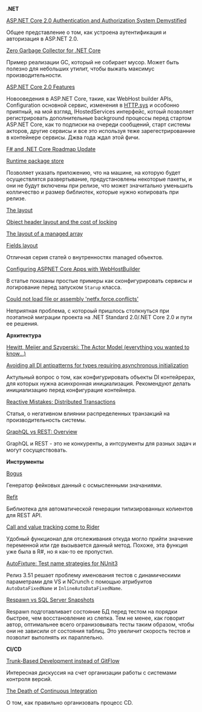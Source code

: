 **.NET**

[ASP.NET Core 2.0 Authentication and Authorization System Demystified](https://digitalmccullough.com/posts/aspnetcore-auth-system-demystified.html)

Общее представление о том, как устроена аутентификация и авторизация в ASP.NET 2.0.

[Zero Garbage Collector for .NET Core](http://tooslowexception.com/zero-garbage-collector-for-net-core/)

Пример реализации GC, который не собирает мусор. Может быть полезно для небольших утилит, чтобы выжать максимус производительности.

[ASP.NET Core 2.0 Features](https://blogs.msdn.microsoft.com/webdev/2017/08/25/asp-net-core-2-0-features-1/)

Новооведения в ASP.NET Core, такие, как WebHost builder APIs, Configuration основной сервис, изменения в [HTTP.sys](https://docs.microsoft.com/en-us/aspnet/core/fundamentals/servers/httpsys) и особонно приятный, на мой взгляд, IHostedServices интерфейс, котоый позволяет регистрировать дополнительные background процессы перед стартом ASP.NET Core, как то подписки на очереди сообщений, старт системы акторов, другие сервисы и все это используя теже зарегестрированние в контейнере сервисы. Джва года ждал этой фичи.

[F# and .NET Core Roadmap Update](https://blogs.msdn.microsoft.com/dotnet/2017/08/14/f-and-net-core-roadmap-update/)

[Runtime package store](https://docs.microsoft.com/en-us/dotnet/core/deploying/runtime-store)

Позволяет указать приложению, что на машине, на которую будет осуществлятся развертывание, предустановлены некоторые пакеты, и они не будут включены при релизе, что может значитально уменьшить колличество и размер библиотек, которые нужно копировать при релизе.

[The layout](https://blogs.msdn.microsoft.com/seteplia/2017/05/26/managed-object-internals-part-1-layout/)

[Object header layout and the cost of locking](https://blogs.msdn.microsoft.com/seteplia/2017/09/06/managed-object-internals-part-2-object-header-layout-and-the-cost-of-locking/)

[The layout of a managed array](https://blogs.msdn.microsoft.com/seteplia/2017/09/12/managed-object-internals-part-3-the-layout-of-a-managed-array-3/)

[Fields layout](https://blogs.msdn.microsoft.com/seteplia/2017/09/21/managed-object-internals-part-4-fields-layout/)

Отличная серия статей о внутренностях managed объектов.

[Configuring ASPNET Core Apps with WebHostBuilder](https://ardalis.com/configuring-aspnet-core-apps-with-webhostbuilder)

В статье показаны простые примеры как сконфигурировать сервисы и логирование перед запуском `Starup` класса.

[Could not load file or assembly 'netfx.force.conflicts'](https://github.com/dotnet/corefx/issues/23229)

Неприятная проблема, с котороый пришлось столкнуться при поэтапной миграции проекта на .NET Standard 2.0/.NET Core 2.0 и пути ее решения.

**Архитектура**

[Hewitt, Meijer and Szyperski: The Actor Model (everything you wanted to know...)](https://www.youtube.com/watch?v=7erJ1DV_Tlo)

[Avoiding all DI antipatterns for types requiring asynchronous initialization](https://stackoverflow.com/questions/45924027/avoiding-all-di-antipatterns-for-types-requiring-asynchronous-initialization/46027058)

Актульный вопрос о том, как конфигурировать объекты DI контейрерах, для которых нужна асинхронная инициализация. Рекомендуют делать инициализацию перед конфигурацие контейнера.

[Reactive Mistakes: Distributed Transactions](http://www.cakesolutions.net/teamblogs/reactive-mistakes-distributed-transactions)

Статья, о негативном влиянии распределенных транзакций на производительность системы.

[GraphQL vs REST: Overview](https://philsturgeon.uk/api/2017/01/24/graphql-vs-rest-overview/)

GraphQL и REST - это не конкуренты, а интсрументы для разных задач и могут сосуществовать.

**Инструменты**

[Bogus](https://github.com/bchavez/Bogus)

Генератор фейковых данный с осмысленными значаниями.

[Refit](https://paulcbetts.github.io/refit/)

Библиотека для автоматической генерации типизированных колиентов для REST API.

[Call and value tracking come to Rider](https://blog.jetbrains.com/dotnet/2017/09/27/call-value-tracking-come-rider/)

Удобный функционал для отслеживания откуда могло прийти значение переменной или где вызывается данный метод. Похоже, эта функция уже была в R#, но я как-то ее пропустил.

[AutoFixture: Test name strategies for NUnit3](https://github.com/AutoFixture/AutoFixture/wiki/Known-Issues#test-name-strategies-for-nunit3)

Релиз 3.51 решает проблему именования тестов с динамическими параметрами для VS и NCrunch с помощью атрибуитов `AutoDataFixedName` и `InlineAutoDataFixedName`.

[Respawn vs SQL Server Snapshots](https://jimmybogard.com/respawn-vs-sql-server-snapshots/)

Respawn подготавливает состояние БД перед тестом на порядки быстрее, чем восстановление из слепка. Тем не менее, как говорит автор, оптимальнее всего огранизовывать тесты таким образом, чтобы они не зависили от состояния таблиц. Это увеличит скорость тестов и позволит выполнять их параллельно.

**CI/CD**

[Trunk-Based Development instead of GitFlow](https://twitter.com/IndritSelimi/status/902878608598986752)

Интересная дискуссия на счет организации работы с системами контроля версий.

[The Death of Continuous Integration](https://www.infoq.com/presentations/death-continuous-integration)

О том, как правильно организовать процесс CD.
